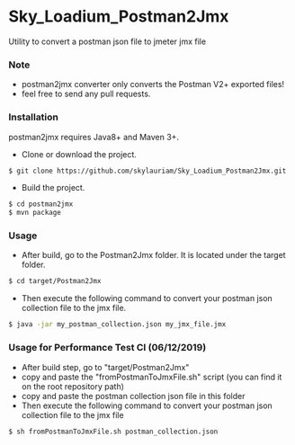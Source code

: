# Sky_Loadium_Postman2Jmx
Utility to convert a postman json file to jmeter jmx file

### Note

- postman2jmx converter only converts the Postman V2+ exported files!
- feel free to send any pull requests.

### Installation

postman2jmx requires Java8+ and Maven 3+.

- Clone or download the project.
```sh
$ git clone https://github.com/skylauriam/Sky_Loadium_Postman2Jmx.git
```
- Build the project.
```sh
$ cd postman2jmx
$ mvn package
```

### Usage

- After build, go to the Postman2Jmx folder. It is located under the target folder.
```sh
$ cd target/Postman2Jmx
```
- Then execute the following command to convert your postman json collection file to the jmx file.
```sh
$ java -jar my_postman_collection.json my_jmx_file.jmx
```

### Usage for Performance Test CI (06/12/2019)

- After build step, go to "target/Postman2Jmx"
- copy and paste the "fromPostmanToJmxFile.sh" script (you can find it on the root repository path)
- copy and paste the postman collection json file in this folder
- Then execute the following command to convert your postman json collection file to the jmx file
```sh
$ sh fromPostmanToJmxFile.sh postman_collection.json
```
